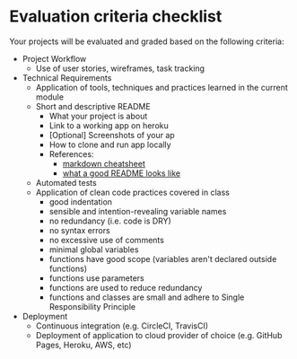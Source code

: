 # Evaluation criteria checklist

Your projects will be evaluated and graded based on the following criteria:

* Project Workflow
  * Use of user stories, wireframes, task tracking
* Technical Requirements
  * Application of tools, techniques and practices learned in the current module
  * Short and descriptive README
    * What your project is about
    * Link to a working app on heroku
    * \[Optional\] Screenshots of your ap
    * How to clone and run app locally
    * References:
      * [markdown cheatsheet](https://github.com/adam-p/markdown-here/wiki/Markdown-Cheatsheet)
      * [what a good README looks like](https://gist.github.com/PurpleBooth/109311bb0361f32d87a2)
  * Automated tests
  * Application of clean code practices covered in class
    * good indentation
    * sensible and intention-revealing variable names
    * no redundancy \(i.e. code is DRY\)
    * no syntax errors
    * no excessive use of comments
    * minimal global variables
    * functions have good scope \(variables aren't declared outside functions\)
    * functions use parameters
    * functions are used to reduce redundancy
    * functions and classes are small and adhere to Single Responsibility Principle
* Deployment
  * Continuous integration (e.g. CircleCI, TravisCI)
  * Deployment of application to cloud provider of choice \(e.g. GitHub Pages, Heroku, AWS, etc\)

